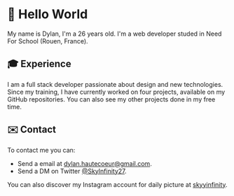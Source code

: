 # 👋 Hello World

My name is Dylan, I'm a 26 years old.
I'm a web developer studed in Need For School (Rouen, France).

## 🎓 Experience

I am a full stack developer passionate about design and new technologies.
Since my training, I have currently worked on four projects, available on my GitHub repositories.
You can also see my other projects done in my free time.

## ✉️ Contact

To contact me you can: 
- Send a email at [dylan.hautecoeur@gmail.com](mailto:dylan.hautecoeur@gmail.com).
- Send a DM on Twitter [@SkyInfinity27](https://twitter.com/SkyInfinity27).

You can also discover my Instagram account for daily picture at [skyyinfinity](https://www.instagram.com/skyyinfinity/).
